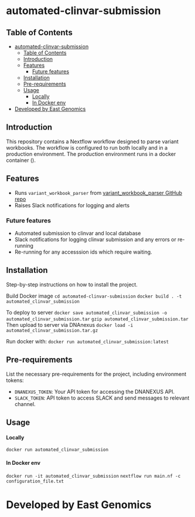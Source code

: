# automated-clinvar-submission

## Table of Contents

- [automated-clinvar-submission](#automated-clinvar-submission)
  - [Table of Contents](#table-of-contents)
  - [Introduction](#introduction)
  - [Features](#features)
    - [Future features](#future-features)
  - [Installation](#installation)
  - [Pre-requirements](#pre-requirements)
  - [Usage](#usage)
      - [Locally](#locally)
      - [In Docker env](#in-docker-env)
- [Developed by East Genomics](#developed-by-east-genomics)

## Introduction

This repository contains a Nextflow workflow designed to parse variant workbooks.
The workflow is configured to run both locally and in a production environment.
The production environment runs in a docker container ().


## Features

- Runs `variant_workbook_parser` from [variant_workbook_parser GitHub repo](https://github.com/eastgenomics/variant_workbook_parser)
- Raises Slack notifications for logging and alerts

### Future features

- Automated submission to clinvar and local database
- Slack notifications for logging clinvar submission and any errors or re-running
- Re-running for any accesssion ids which require waiting.


## Installation
Step-by-step instructions on how to install the project.

Build Docker image
`cd automated-clinvar-submission`
`docker build . -t automated_clinvar_submission`

To deploy to server
`docker save automated_clinvar_submission -o automated_clinvar_submission.tar`
`gzip automated_clinvar_submission.tar`
Then upload to server via DNAnexus
`docker load -i automated_clinvar_submission.tar.gz`

Run docker with:
`docker run automated_clinvar_submission:latest`

## Pre-requirements
List the necessary pre-requirements for the project, including environment tokens:
- `DNANEXUS_TOKEN`: Your API token for accessing the DNANEXUS API.
- `SLACK_TOKEN`: API token to access SLACK and send messages to relevant channel.

## Usage

#### Locally

`docker run automated_clinvar_submission`

#### In Docker env
`docker run -it automated_clinvar_submission`
`nextflow run main.nf -c configuration_file.txt`


# Developed by East Genomics